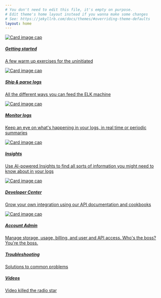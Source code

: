```yaml
---
# You don't need to edit this file, it's empty on purpose.
# Edit theme's home layout instead if you wanna make some changes
# See: https://jekyllrb.com/docs/themes/#overriding-theme-defaults
layout: home
---
```


<div class="row card-group">
  <div class="card text-center bg-light border-dark ">
    <a href="#">
      <img class="card-img-top" src="https://upload.wikimedia.org/wikipedia/commons/a/aa/Camera-icon.svg" alt="Card image cap">
      <div class="card-body">
        <h5 class="card-title">Getting started</h5>
        <p class="card-text">A few warm up exercises for the uninitiated</p>
      </div>
    </a>
  </div>


  <div class="card text-center bg-light border-dark ">
    <a href="#">
      <img class="card-img-top" src="https://upload.wikimedia.org/wikipedia/commons/a/aa/Camera-icon.svg" alt="Card image cap">
      <div class="card-body">
        <h5 class="card-title">Ship & parse logs</h5>
        <p class="card-text">All the different ways you can feed the ELK machine</p>
      </div>
    </a>
  </div>


  <div class="card text-center bg-light border-dark ">
    <a href="#">
      <img class="card-img-top" src="https://upload.wikimedia.org/wikipedia/commons/a/aa/Camera-icon.svg" alt="Card image cap">
      <div class="card-body">
        <h5 class="card-title">Monitor logs</h5>
        <p class="card-text">Keep an eye on what's happening in your logs, in real time or periodic summaries</p>
      </div>
    </a>
  </div>

</div> <!-- /.row .card-group -->


<div class="row card-group">

  <div class="card text-center bg-light border-dark ">
    <a href="#">
      <img class="card-img-top" src="https://upload.wikimedia.org/wikipedia/commons/a/aa/Camera-icon.svg" alt="Card image cap">
      <div class="card-body">
        <h5 class="card-title">Insights</h5>
        <p class="card-text">Use AI-powered Insights to find all sorts of information you might need to know about in your logs</p>
      </div>
    </a>
  </div>


  <div class="card text-center bg-light border-dark ">
    <a href="#">
      <img class="card-img-top" src="https://upload.wikimedia.org/wikipedia/commons/a/aa/Camera-icon.svg" alt="Card image cap">
      <div class="card-body">
        <h5 class="card-title">Developer Center</h5>
        <p class="card-text">Grow your own integration using our API documentation and cookbooks</p>
      </div>
    </a>
  </div>


  <div class="card text-center bg-light border-dark ">
    <a href="#">
      <img class="card-img-top" src="https://upload.wikimedia.org/wikipedia/commons/a/aa/Camera-icon.svg" alt="Card image cap">
      <div class="card-body">
        <h5 class="card-title">Account Admin</h5>
        <p class="card-text">Manage storage, usage, billing, and user and API access. Who's the boss? You're the boss.</p>
      </div>
    </a>
  </div>
</div> <!-- /.row .card-group -->


<div class="row card-group">

  <div class="card text-center bg-light border-dark ">
    <a href="#">
      <div class="card-body">
        <h5 class="card-title">Troubleshooting</h5>
        <p class="card-text">Solutions to common problems</p>
      </div>
    </a>
  </div>


  <div class="card text-center bg-light border-dark ">
    <a href="#">
      <div class="card-body">
        <h5 class="card-title">Videos</h5>
        <p class="card-text">Video killed the radio star</p>
      </div>
    </a>
  </div>

</div> <!-- /.row .card-group -->
